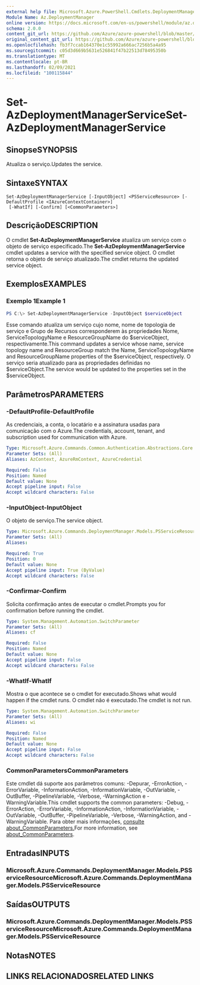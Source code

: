 ```yaml
---
external help file: Microsoft.Azure.PowerShell.Cmdlets.DeploymentManager.dll-Help.xml
Module Name: Az.DeploymentManager
online version: https://docs.microsoft.com/en-us/powershell/module/az.deploymentmanager/set-azdeploymentmanagerservice
schema: 2.0.0
content_git_url: https://github.com/Azure/azure-powershell/blob/master/src/DeploymentManager/DeploymentManager/help/Set-AzDeploymentManagerService.md
original_content_git_url: https://github.com/Azure/azure-powershell/blob/master/src/DeploymentManager/DeploymentManager/help/Set-AzDeploymentManagerService.md
ms.openlocfilehash: fb3f7ccab164370e1c55992a666ac7256b5a4a95
ms.sourcegitcommit: c05d3d669b5631e526841f47b22513d78495350b
ms.translationtype: MT
ms.contentlocale: pt-BR
ms.lasthandoff: 02/09/2021
ms.locfileid: "100115844"
---
```

# <span data-ttu-id="6dd3b-101">Set-AzDeploymentManagerService</span><span class="sxs-lookup"><span data-stu-id="6dd3b-101">Set-AzDeploymentManagerService</span></span>

## <span data-ttu-id="6dd3b-102">Sinopse</span><span class="sxs-lookup"><span data-stu-id="6dd3b-102">SYNOPSIS</span></span>
<span data-ttu-id="6dd3b-103">Atualiza o serviço.</span><span class="sxs-lookup"><span data-stu-id="6dd3b-103">Updates the service.</span></span>

## <span data-ttu-id="6dd3b-104">Sintaxe</span><span class="sxs-lookup"><span data-stu-id="6dd3b-104">SYNTAX</span></span>

```
Set-AzDeploymentManagerService [-InputObject] <PSServiceResource> [-DefaultProfile <IAzureContextContainer>]
 [-WhatIf] [-Confirm] [<CommonParameters>]
```

## <span data-ttu-id="6dd3b-105">Descrição</span><span class="sxs-lookup"><span data-stu-id="6dd3b-105">DESCRIPTION</span></span>
<span data-ttu-id="6dd3b-106">O cmdlet **Set-AzDeploymentManagerService** atualiza um serviço com o objeto de serviço especificado.</span><span class="sxs-lookup"><span data-stu-id="6dd3b-106">The **Set-AzDeploymentManagerService** cmdlet updates a service with the specified service object.</span></span>
<span data-ttu-id="6dd3b-107">O cmdlet retorna o objeto de serviço atualizado.</span><span class="sxs-lookup"><span data-stu-id="6dd3b-107">The cmdlet returns the updated service object.</span></span>

## <span data-ttu-id="6dd3b-108">Exemplos</span><span class="sxs-lookup"><span data-stu-id="6dd3b-108">EXAMPLES</span></span>

### <span data-ttu-id="6dd3b-109">Exemplo 1</span><span class="sxs-lookup"><span data-stu-id="6dd3b-109">Example 1</span></span>
```powershell
PS C:\> Set-AzDeploymentManagerService -InputObject $serviceObject
```

<span data-ttu-id="6dd3b-110">Esse comando atualiza um serviço cujo nome, nome de topologia de serviço e Grupo de Recursos corresponderem às propriedades Nome, ServiceTopologyName e ResourceGroupName do $serviceObject, respectivamente.</span><span class="sxs-lookup"><span data-stu-id="6dd3b-110">This command updates a service whose name, service topology name and ResourceGroup match the Name, ServiceTopologyName and ResourceGroupName properties of the $serviceObject, respectively.</span></span>
<span data-ttu-id="6dd3b-111">O serviço seria atualizado para as propriedades definidas no $serviceObject.</span><span class="sxs-lookup"><span data-stu-id="6dd3b-111">The service would be updated to the properties set in the $serviceObject.</span></span>

## <span data-ttu-id="6dd3b-112">Parâmetros</span><span class="sxs-lookup"><span data-stu-id="6dd3b-112">PARAMETERS</span></span>

### <span data-ttu-id="6dd3b-113">-DefaultProfile</span><span class="sxs-lookup"><span data-stu-id="6dd3b-113">-DefaultProfile</span></span>
<span data-ttu-id="6dd3b-114">As credenciais, a conta, o locatário e a assinatura usadas para comunicação com o Azure.</span><span class="sxs-lookup"><span data-stu-id="6dd3b-114">The credentials, account, tenant, and subscription used for communication with Azure.</span></span>

```yaml
Type: Microsoft.Azure.Commands.Common.Authentication.Abstractions.Core.IAzureContextContainer
Parameter Sets: (All)
Aliases: AzContext, AzureRmContext, AzureCredential

Required: False
Position: Named
Default value: None
Accept pipeline input: False
Accept wildcard characters: False
```

### <span data-ttu-id="6dd3b-115">-InputObject</span><span class="sxs-lookup"><span data-stu-id="6dd3b-115">-InputObject</span></span>
<span data-ttu-id="6dd3b-116">O objeto de serviço.</span><span class="sxs-lookup"><span data-stu-id="6dd3b-116">The service object.</span></span>

```yaml
Type: Microsoft.Azure.Commands.DeploymentManager.Models.PSServiceResource
Parameter Sets: (All)
Aliases:

Required: True
Position: 0
Default value: None
Accept pipeline input: True (ByValue)
Accept wildcard characters: False
```

### <span data-ttu-id="6dd3b-117">-Confirmar</span><span class="sxs-lookup"><span data-stu-id="6dd3b-117">-Confirm</span></span>
<span data-ttu-id="6dd3b-118">Solicita confirmação antes de executar o cmdlet.</span><span class="sxs-lookup"><span data-stu-id="6dd3b-118">Prompts you for confirmation before running the cmdlet.</span></span>

```yaml
Type: System.Management.Automation.SwitchParameter
Parameter Sets: (All)
Aliases: cf

Required: False
Position: Named
Default value: None
Accept pipeline input: False
Accept wildcard characters: False
```

### <span data-ttu-id="6dd3b-119">-WhatIf</span><span class="sxs-lookup"><span data-stu-id="6dd3b-119">-WhatIf</span></span>
<span data-ttu-id="6dd3b-120">Mostra o que acontece se o cmdlet for executado.</span><span class="sxs-lookup"><span data-stu-id="6dd3b-120">Shows what would happen if the cmdlet runs.</span></span>
<span data-ttu-id="6dd3b-121">O cmdlet não é executado.</span><span class="sxs-lookup"><span data-stu-id="6dd3b-121">The cmdlet is not run.</span></span>

```yaml
Type: System.Management.Automation.SwitchParameter
Parameter Sets: (All)
Aliases: wi

Required: False
Position: Named
Default value: None
Accept pipeline input: False
Accept wildcard characters: False
```

### <span data-ttu-id="6dd3b-122">CommonParameters</span><span class="sxs-lookup"><span data-stu-id="6dd3b-122">CommonParameters</span></span>
<span data-ttu-id="6dd3b-123">Este cmdlet dá suporte aos parâmetros comuns: -Depurar, -ErrorAction, -ErrorVariable, -InformationAction, -InformationVariable, -OutVariable, -OutBuffer, -PipelineVariable, -Verbose, -WarningAction e -WarningVariable.</span><span class="sxs-lookup"><span data-stu-id="6dd3b-123">This cmdlet supports the common parameters: -Debug, -ErrorAction, -ErrorVariable, -InformationAction, -InformationVariable, -OutVariable, -OutBuffer, -PipelineVariable, -Verbose, -WarningAction, and -WarningVariable.</span></span> <span data-ttu-id="6dd3b-124">Para obter mais informações, [consulte about_CommonParameters.](http://go.microsoft.com/fwlink/?LinkID=113216)</span><span class="sxs-lookup"><span data-stu-id="6dd3b-124">For more information, see [about_CommonParameters](http://go.microsoft.com/fwlink/?LinkID=113216).</span></span>

## <span data-ttu-id="6dd3b-125">Entradas</span><span class="sxs-lookup"><span data-stu-id="6dd3b-125">INPUTS</span></span>

### <span data-ttu-id="6dd3b-126">Microsoft.Azure.Commands.DeploymentManager.Models.PSServiceResource</span><span class="sxs-lookup"><span data-stu-id="6dd3b-126">Microsoft.Azure.Commands.DeploymentManager.Models.PSServiceResource</span></span>

## <span data-ttu-id="6dd3b-127">Saídas</span><span class="sxs-lookup"><span data-stu-id="6dd3b-127">OUTPUTS</span></span>

### <span data-ttu-id="6dd3b-128">Microsoft.Azure.Commands.DeploymentManager.Models.PSServiceResource</span><span class="sxs-lookup"><span data-stu-id="6dd3b-128">Microsoft.Azure.Commands.DeploymentManager.Models.PSServiceResource</span></span>

## <span data-ttu-id="6dd3b-129">Notas</span><span class="sxs-lookup"><span data-stu-id="6dd3b-129">NOTES</span></span>

## <span data-ttu-id="6dd3b-130">LINKS RELACIONADOS</span><span class="sxs-lookup"><span data-stu-id="6dd3b-130">RELATED LINKS</span></span>
